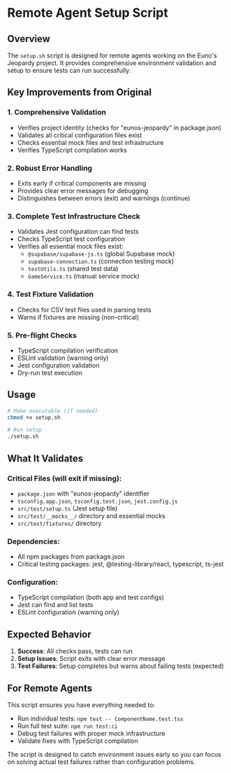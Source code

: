 # Remote Agent Setup Script

## Overview

The `setup.sh` script is designed for remote agents working on the Euno's Jeopardy project. It provides comprehensive environment validation and setup to ensure tests can run successfully.

## Key Improvements from Original

### 1. **Comprehensive Validation**
- Verifies project identity (checks for "eunos-jeopardy" in package.json)
- Validates all critical configuration files exist
- Checks essential mock files and test infrastructure
- Verifies TypeScript compilation works

### 2. **Robust Error Handling**
- Exits early if critical components are missing
- Provides clear error messages for debugging
- Distinguishes between errors (exit) and warnings (continue)

### 3. **Complete Test Infrastructure Check**
- Validates Jest configuration can find tests
- Checks TypeScript test configuration
- Verifies all essential mock files exist:
  - `@supabase/supabase-js.ts` (global Supabase mock)
  - `supabase-connection.ts` (connection testing mock)
  - `testUtils.ts` (shared test data)
  - `GameService.ts` (manual service mock)

### 4. **Test Fixture Validation**
- Checks for CSV test files used in parsing tests
- Warns if fixtures are missing (non-critical)

### 5. **Pre-flight Checks**
- TypeScript compilation verification
- ESLint validation (warning only)
- Jest configuration validation
- Dry-run test execution

## Usage

```bash
# Make executable (if needed)
chmod +x setup.sh

# Run setup
./setup.sh
```

## What It Validates

### Critical Files (will exit if missing):
- `package.json` with "eunos-jeopardy" identifier
- `tsconfig.app.json`, `tsconfig.test.json`, `jest.config.js`
- `src/test/setup.ts` (Jest setup file)
- `src/test/__mocks__/` directory and essential mocks
- `src/test/fixtures/` directory

### Dependencies:
- All npm packages from package.json
- Critical testing packages: jest, @testing-library/react, typescript, ts-jest

### Configuration:
- TypeScript compilation (both app and test configs)
- Jest can find and list tests
- ESLint configuration (warning only)

## Expected Behavior

1. **Success**: All checks pass, tests can run
2. **Setup Issues**: Script exits with clear error message
3. **Test Failures**: Setup completes but warns about failing tests (expected)

## For Remote Agents

This script ensures you have everything needed to:
- Run individual tests: `npm test -- ComponentName.test.tsx`
- Run full test suite: `npm run test:ci`
- Debug test failures with proper mock infrastructure
- Validate fixes with TypeScript compilation

The script is designed to catch environment issues early so you can focus on solving actual test failures rather than configuration problems.
